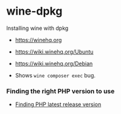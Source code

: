 # wine-dpkg
Installing wine with dpkg


* https://winehq.org
* https://wiki.winehq.org/Ubuntu
* https://wiki.winehq.org/Debian

* Shows `wine composer exec` bug.

### Finding the right PHP version to use
* [Finding PHP latest release version](https://stackoverflow.com/questions/32137571/finding-php-latest-release-version/32137942)
